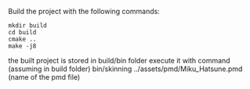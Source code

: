 Build the project with the following commands:
```
mkdir build
cd build
cmake ..
make -j8
```
the built project is stored in build/bin folder
execute it with command (assuming in build folder) bin/skinning ../assets/pmd/Miku_Hatsune.pmd (name of the pmd file)
